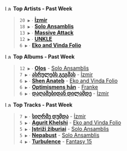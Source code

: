 <!--START_LASTFM_ARTISTS:{"period": "7day", "rows": 5}-->
<a href="https://last.fm" target="_blank"><img src="https://user-images.githubusercontent.com/17434202/215290617-e793598d-d7c9-428f-9975-156db1ba89cc.svg" alt="Last.fm Logo" width="18" height="13"/></a> **Top Artists - Past Week**

> `20 ▶️` ∙ **[İzmir](https://www.last.fm/music/%C4%B0zmir)**<br/>
> `18 ▶️` ∙ **[Solo Ansamblis](https://www.last.fm/music/Solo+Ansamblis)**<br/>
> `13 ▶️` ∙ **[Massive Attack](https://www.last.fm/music/Massive+Attack)**<br/>
> `12 ▶️` ∙ **[UNKLE](https://www.last.fm/music/UNKLE)**<br/>
> `6 ▶️` ∙ **[Eko and Vinda Folio](https://www.last.fm/music/Eko+and+Vinda+Folio)**<br/>
<!--END_LASTFM_ARTISTS-->

<!--START_LASTFM_ALBUMS:{"period": "7day", "rows": 5}-->
<a href="https://last.fm" target="_blank"><img src="https://user-images.githubusercontent.com/17434202/215290617-e793598d-d7c9-428f-9975-156db1ba89cc.svg" alt="Last.fm Logo" width="18" height="13"/></a> **Top Albums - Past Week**

> `12 ▶️` ∙ **[Olos](https://www.last.fm/music/Solo+Ansamblis/Olos)** - [Solo Ansamblis](https://www.last.fm/music/Solo+Ansamblis)<br/>
> `7 ▶️` ∙ **[ასრულებს გეგმას](https://www.last.fm/music/%C4%B0zmir/%E1%83%90%E1%83%A1%E1%83%A0%E1%83%A3%E1%83%9A%E1%83%94%E1%83%91%E1%83%A1+%E1%83%92%E1%83%94%E1%83%92%E1%83%9B%E1%83%90%E1%83%A1)** - [İzmir](https://www.last.fm/music/%C4%B0zmir)<br/>
> `6 ▶️` ∙ **[Shen Anateb](https://www.last.fm/music/Eko+and+Vinda+Folio/Shen+Anateb)** - [Eko and Vinda Folio](https://www.last.fm/music/Eko+and+Vinda+Folio)<br/>
> `6 ▶️` ∙ **[Optimismens hån](https://www.last.fm/music/Franke/Optimismens+h%C3%A5n)** - [Franke](https://www.last.fm/music/Franke)<br/>
> `6 ▶️` ∙ **[დაღამებიდან დილამდე](https://www.last.fm/music/%C4%B0zmir/%E1%83%93%E1%83%90%E1%83%A6%E1%83%90%E1%83%9B%E1%83%94%E1%83%91%E1%83%98%E1%83%93%E1%83%90%E1%83%9C+%E1%83%93%E1%83%98%E1%83%9A%E1%83%90%E1%83%9B%E1%83%93%E1%83%94)** - [İzmir](https://www.last.fm/music/%C4%B0zmir)<br/>
<!--END_LASTFM_ALBUMS-->

<!--START_LASTFM_TRACKS:{"period": "7day", "rows": 5}-->
<a href="https://last.fm" target="_blank"><img src="https://user-images.githubusercontent.com/17434202/215290617-e793598d-d7c9-428f-9975-156db1ba89cc.svg" alt="Last.fm Logo" width="18" height="13"/></a> **Top Tracks - Past Week**

> `7 ▶️` ∙ **[სიღრმე დუმდა](https://www.last.fm/music/%C4%B0zmir/_/%E1%83%A1%E1%83%98%E1%83%A6%E1%83%A0%E1%83%9B%E1%83%94+%E1%83%93%E1%83%A3%E1%83%9B%E1%83%93%E1%83%90)** - [İzmir](https://www.last.fm/music/%C4%B0zmir)<br/>
> `5 ▶️` ∙ **[Agurit Khelshi](https://www.last.fm/music/Eko+and+Vinda+Folio/_/Agurit+Khelshi)** - [Eko and Vinda Folio](https://www.last.fm/music/Eko+and+Vinda+Folio)<br/>
> `5 ▶️` ∙ **[Įstriži žiburiai](https://www.last.fm/music/Solo+Ansamblis/_/%C4%AEstri%C5%BEi+%C5%BEiburiai)** - [Solo Ansamblis](https://www.last.fm/music/Solo+Ansamblis)<br/>
> `5 ▶️` ∙ **[Nepabust](https://www.last.fm/music/Solo+Ansamblis/_/Nepabust)** - [Solo Ansamblis](https://www.last.fm/music/Solo+Ansamblis)<br/>
> `4 ▶️` ∙ **[Turbulence](https://www.last.fm/music/Fantasy+15/_/Turbulence)** - [Fantasy 15](https://www.last.fm/music/Fantasy+15)<br/>
<!--END_LASTFM_TRACKS-->